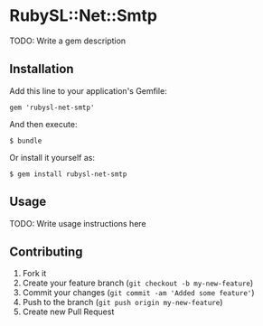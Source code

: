 # RubySL::Net::Smtp

TODO: Write a gem description

## Installation

Add this line to your application's Gemfile:

    gem 'rubysl-net-smtp'

And then execute:

    $ bundle

Or install it yourself as:

    $ gem install rubysl-net-smtp

## Usage

TODO: Write usage instructions here

## Contributing

1. Fork it
2. Create your feature branch (`git checkout -b my-new-feature`)
3. Commit your changes (`git commit -am 'Added some feature'`)
4. Push to the branch (`git push origin my-new-feature`)
5. Create new Pull Request
